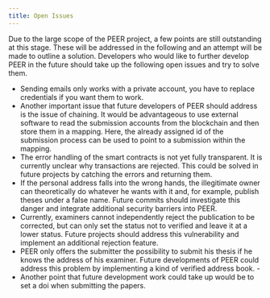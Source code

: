 ```yaml
---
title: Open Issues 
---
```


Due to the large scope of the PEER project, a few points are still outstanding at this stage. These will be addressed in the following and an attempt will be made to outline a solution. Developers who would like to further develop PEER in the future should take up the following open issues and try to solve them.

- Sending emails only works with a private account, you have to replace credentials if you want them to work.
- Another important issue that future developers of PEER should address is the issue of chaining. It would be advantageous to use external software to read the submission accounts from the blockchain and then store them in a mapping. Here, the already assigned id of the submission process can be used to point to a submission within the mapping.
- The error handling of the smart contracts is not yet fully transparent.  It is currently unclear why transactions are rejected. This could be solved in future projects by catching the errors and returning them.
- If the personal address falls into the wrong hands, the illegitimate owner can theoretically do whatever he wants with it and, for example, publish theses under a false name. Future commits should investigate this danger and integrate additional security barriers into PEER.
- Currently, examiners cannot independently reject the publication to be corrected, but can only set the status not to verified and leave it at a lower status. Future projects should address this vulnerability and implement an additional rejection feature. 
- PEER only offers the submitter the possibility to submit his thesis if he knows the address of his examiner. Future developments of PEER could address this problem by implementing a kind of  verified address book. - 
- Another point that future development work could take up would be to set a doi when submitting the papers.
